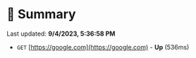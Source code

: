# 📖 Summary
Last updated: **9/4/2023, 5:36:58 PM**

- `GET` [https://google.com](https://google.com) - **Up** (536ms)
